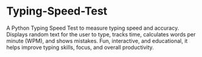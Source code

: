 # Typing-Speed-Test
A Python Typing Speed Test to measure typing speed and accuracy. Displays random text for the user to type, tracks time, calculates words per minute (WPM), and shows mistakes. Fun, interactive, and educational, it helps improve typing skills, focus, and overall productivity.
